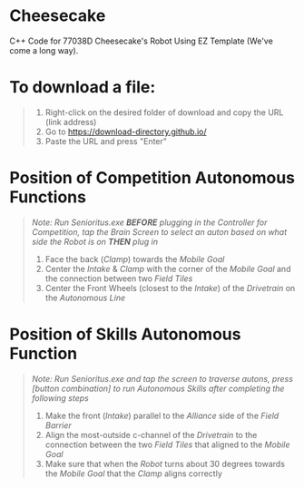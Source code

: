 # Cheesecake
C++ Code for 77038D Cheesecake's Robot Using EZ Template (We've come a long way).

# To download a file:
> 1. Right-click on the desired folder of download and copy the URL (link address)  
> 2. Go to https://download-directory.github.io/  
> 3. Paste the URL and press "Enter"

# Position of Competition Autonomous Functions
> *Note: Run Senioritus.exe **BEFORE** plugging in the Controller for Competition, tap the Brain Screen to select an auton based on what side the Robot is on **THEN** plug in*
> 1. Face the back (*Clamp*) towards the *Mobile Goal*  
> 2. Center the *Intake* & *Clamp* with the corner of the *Mobile Goal* and the connection between two *Field Tiles*  
> 3. Center the Front Wheels (closest to the *Intake*) of the *Drivetrain* on the *Autonomous Line*

# Position of Skills Autonomous Function
> *Note: Run Senioritus.exe and tap the screen to traverse autons, press [button combination] to run Autonomous Skills after completing the following steps*
> 1. Make the front (*Intake*) parallel to the *Alliance* side of the *Field Barrier*
> 2. Align the most-outside c-channel of the *Drivetrain* to the connection between the two *Field Tiles* that aligned to the *Mobile Goal*
> 3. Make sure that when the *Robot* turns about 30 degrees towards the *Mobile Goal* that the *Clamp* aligns correctly
